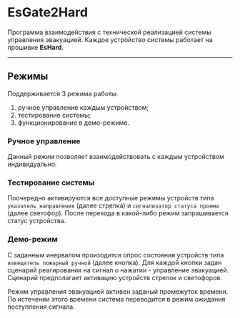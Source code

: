 # EsGate2Hard

Программа взаимодействия с технической реализацией системы управления эвакуацией. Каждое устройство системы работает на прошивке **EsHard**.
<hr>

## Режимы
Поддерживается 3 режима работы:
1) ручное управление каждым устройством;
2) тестирование системы;
3) функционирование в демо-режиме.

### Ручное управление
Данный режим позволяет взаимодействовать с каждым устройством индивидуально.

### Тестирование системы
Поочередно активируются все доступные режимы устройств типа `указатель направления` (далее стрелка) и `сигнализатор статуса проема` (далее светофор). После перехода в какой-либо режим запрашивается статус устройства.

### Демо-режим
С заданным инервалом произодится опрос состояния устройств типа `извещатель пожарный ручной` (далее кнопка). Для каждой кнопки задан сценарий реагирования на сигнал о нажатии - управление эвакуацией. Сценарий предполагает активацию устройств стрелок и светофоров.

Режим управления эвакуацией активен заданый промежуток времени. По истечении этого времени система переводится в режим ожидания поступления сигнала.
